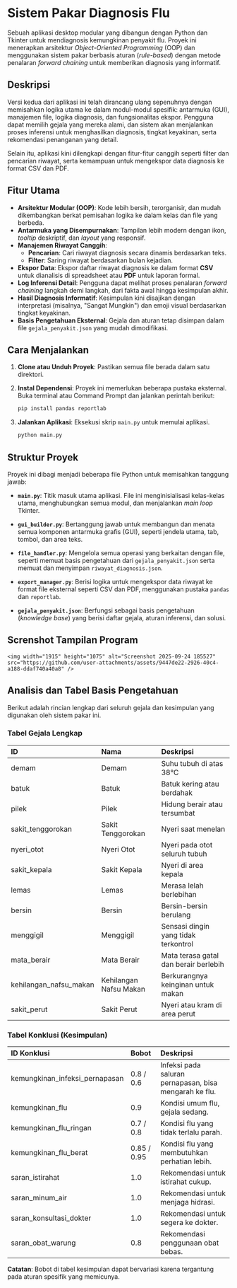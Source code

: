 # Sistem Pakar Diagnosis Flu 

Sebuah aplikasi desktop modular yang dibangun dengan Python dan Tkinter untuk mendiagnosis kemungkinan penyakit flu. Proyek ini menerapkan arsitektur *Object-Oriented Programming* (OOP) dan menggunakan sistem pakar berbasis aturan (*rule-based*) dengan metode penalaran *forward chaining* untuk memberikan diagnosis yang informatif.

## Deskripsi

Versi kedua dari aplikasi ini telah dirancang ulang sepenuhnya dengan memisahkan logika utama ke dalam modul-modul spesifik: antarmuka (GUI), manajemen file, logika diagnosis, dan fungsionalitas ekspor. Pengguna dapat memilih gejala yang mereka alami, dan sistem akan menjalankan proses inferensi untuk menghasilkan diagnosis, tingkat keyakinan, serta rekomendasi penanganan yang detail.

Selain itu, aplikasi kini dilengkapi dengan fitur-fitur canggih seperti filter dan pencarian riwayat, serta kemampuan untuk mengekspor data diagnosis ke format CSV dan PDF.

## Fitur Utama

  - **Arsitektur Modular (OOP)**: Kode lebih bersih, terorganisir, dan mudah dikembangkan berkat pemisahan logika ke dalam kelas dan file yang berbeda.
  - **Antarmuka yang Disempurnakan**: Tampilan lebih modern dengan ikon, *tooltip* deskriptif, dan *layout* yang responsif.
  - **Manajemen Riwayat Canggih**:
      - **Pencarian**: Cari riwayat diagnosis secara dinamis berdasarkan teks.
      - **Filter**: Saring riwayat berdasarkan bulan kejadian.
  - **Ekspor Data**: Ekspor daftar riwayat diagnosis ke dalam format **CSV** untuk dianalisis di spreadsheet atau **PDF** untuk laporan formal.
  - **Log Inferensi Detail**: Pengguna dapat melihat proses penalaran *forward chaining* langkah demi langkah, dari fakta awal hingga kesimpulan akhir.
  - **Hasil Diagnosis Informatif**: Kesimpulan kini disajikan dengan interpretasi (misalnya, "Sangat Mungkin") dan emoji visual berdasarkan tingkat keyakinan.
  - **Basis Pengetahuan Eksternal**: Gejala dan aturan tetap disimpan dalam file `gejala_penyakit.json` yang mudah dimodifikasi.

## Cara Menjalankan

1.  **Clone atau Unduh Proyek**:
    Pastikan semua file berada dalam satu direktori.

2.  **Instal Dependensi**:
    Proyek ini memerlukan beberapa pustaka eksternal. Buka terminal atau Command Prompt dan jalankan perintah berikut:

    ```bash
    pip install pandas reportlab
    ```

3.  **Jalankan Aplikasi**:
    Eksekusi skrip `main.py` untuk memulai aplikasi.

    ```bash
    python main.py
    ```

## Struktur Proyek

Proyek ini dibagi menjadi beberapa file Python untuk memisahkan tanggung jawab:

  - **`main.py`**:
    Titik masuk utama aplikasi. File ini menginisialisasi kelas-kelas utama, menghubungkan semua modul, dan menjalankan *main loop* Tkinter.

  - **`gui_builder.py`**:
    Bertanggung jawab untuk membangun dan menata semua komponen antarmuka grafis (GUI), seperti jendela utama, tab, tombol, dan area teks.

  - **`file_handler.py`**:
    Mengelola semua operasi yang berkaitan dengan file, seperti memuat basis pengetahuan dari `gejala_penyakit.json` serta memuat dan menyimpan `riwayat_diagnosis.json`.

  - **`export_manager.py`**:
    Berisi logika untuk mengekspor data riwayat ke format file eksternal seperti CSV dan PDF, menggunakan pustaka `pandas` dan `reportlab`.

  - **`gejala_penyakit.json`**:
    Berfungsi sebagai basis pengetahuan (*knowledge base*) yang berisi daftar gejala, aturan inferensi, dan solusi.


## Screnshot Tampilan Program

    <img width="1915" height="1075" alt="Screenshot 2025-09-24 185527" src="https://github.com/user-attachments/assets/9447de22-2926-40c4-a188-ddaf740a40a8" />

## Analisis dan Tabel Basis Pengetahuan

Berikut adalah rincian lengkap dari seluruh gejala dan kesimpulan yang digunakan oleh sistem pakar ini.

### Tabel Gejala Lengkap

| ID | Nama | Deskripsi |
| :--- | :--- | :--- |
| demam | Demam | Suhu tubuh di atas 38°C |
| batuk | Batuk | Batuk kering atau berdahak |
| pilek | Pilek | Hidung berair atau tersumbat |
| sakit\_tenggorokan | Sakit Tenggorokan | Nyeri saat menelan |
| nyeri\_otot | Nyeri Otot | Nyeri pada otot seluruh tubuh |
| sakit\_kepala | Sakit Kepala | Nyeri di area kepala |
| lemas | Lemas | Merasa lelah berlebihan |
| bersin | Bersin | Bersin-bersin berulang |
| menggigil | Menggigil | Sensasi dingin yang tidak terkontrol |
| mata\_berair | Mata Berair | Mata terasa gatal dan berair berlebih |
| kehilangan\_nafsu\_makan| Kehilangan Nafsu Makan| Berkurangnya keinginan untuk makan |
| sakit\_perut | Sakit Perut | Nyeri atau kram di area perut |

### Tabel Konklusi (Kesimpulan)

| ID Konklusi | Bobot | Deskripsi |
| :--- | :--- | :--- |
| kemungkinan\_infeksi\_pernapasan| 0.8 / 0.6 | Infeksi pada saluran pernapasan, bisa mengarah ke flu. |
| kemungkinan\_flu | 0.9 | Kondisi umum flu, gejala sedang. |
| kemungkinan\_flu\_ringan | 0.7 / 0.8 | Kondisi flu yang tidak terlalu parah. |
| kemungkinan\_flu\_berat | 0.85 / 0.95 | Kondisi flu yang membutuhkan perhatian lebih. |
| saran\_istirahat | 1.0 | Rekomendasi untuk istirahat cukup. |
| saran\_minum\_air | 1.0 | Rekomendasi untuk menjaga hidrasi. |
| saran\_konsultasi\_dokter | 1.0 | Rekomendasi untuk segera ke dokter. |
| saran\_obat\_warung | 0.8 | Rekomendasi penggunaan obat bebas. |

**Catatan**: Bobot di tabel kesimpulan dapat bervariasi karena tergantung pada aturan spesifik yang memicunya.
